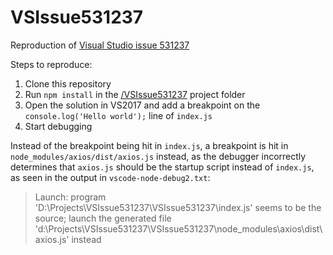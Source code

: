 # VSIssue531237
Reproduction of [Visual Studio issue 531237](https://developercommunity.visualstudio.com/content/problem/531237/nodejs-debugger-launches-wrong-startup-script.html)

Steps to reproduce:

1. Clone this repository
2. Run `npm install` in the [/VSIssue531237](/VSIssue531237) project folder
3. Open the solution in VS2017 and add a breakpoint on the `console.log('Hello world');` line of `index.js`
4. Start debugging

Instead of the breakpoint being hit in `index.js`, a breakpoint is hit in `node_modules/axios/dist/axios.js` instead, as the debugger incorrectly determines that `axios.js` should be the startup script instead of `index.js`, as seen in the output in `vscode-node-debug2.txt`:

> Launch: program 'D:\Projects\VSIssue531237\VSIssue531237\index.js' seems to be the source; launch the generated file 'd:\Projects\VSIssue531237\VSIssue531237\node_modules\axios\dist\axios.js' instead
